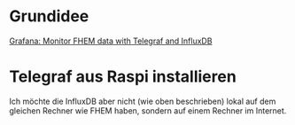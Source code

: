 # Grundidee

[Grafana: Monitor FHEM data with Telegraf and InfluxDB](https://www.dev-eth0.de/2016/12/07/grafana_fhem_influxdb/)

# Telegraf aus Raspi installieren


Ich möchte die InfluxDB aber nicht (wie oben beschrieben) lokal auf dem gleichen Rechner wie FHEM haben, sondern auf einem Rechner im Internet.







